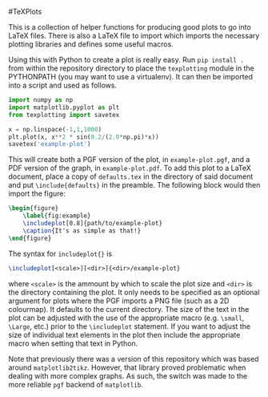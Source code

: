 #TeXPlots

This is a collection of helper functions for producing good plots to go
into LaTeX files. There is also a LaTeX file to import which imports the
necessary plotting libraries and defines some useful macros.

Using this with Python to create a plot is really easy. Run `pip install .`
from within the repository directory to place the `texplotting` module in
the PYTHONPATH (you may want to use a virtualenv). It can then be imported
into a script and used as follows.

```python
import numpy as np
import matplotlib.pyplot as plt
from texplotting import savetex

x = np.linspace(-1,1,1000)
plt.plot(x, x**2 * sin(0.2/(2.0*np.pi)*x))
savetex('example-plot')
```

This will create both a PGF version of the plot, in `example-plot.pgf`, and
a PDF version of the graph, in `example-plot.pdf`.
To add this plot to a LaTeX document, place a copy of `defaults.tex` in
the directory of said document and put `\include{defaults}` in the preamble.
The following block would then import the figure:

```latex
\begin{figure}
    \label{fig:example}
    \includeplot[0.8]{path/to/example-plot}
    \caption{It's as simple as that!}
\end{figure}
```

The syntax for `includeplot{}` is
```latex
\includeplot[<scale>][<dir>]{<dir>/example-plot}
```
where `<scale>` is the ammount by which to scale the plot size and `<dir>`
is the directory containing the plot. It only needs to be specified as an
optional argument for plots where the PGF imports a PNG file (such as a 2D
colourmap). It defaults to the current directory. The
size of the text in the plot can be adjusted with the use of the appropriate
macro (e.g. `\small`, `\Large`, etc.) prior to the `\includeplot` statement.
If you want to adjust the size of individual text elements in the plot then
include the appropriate macro when setting that text in Python.

Note that previously there was a version of this repository which was based
around `matplotlib2tikz`. However, that library proved problematic when
dealing with more complex graphs. As such, the switch was made to the more
reliable `pgf` backend of `matplotlib`. 
